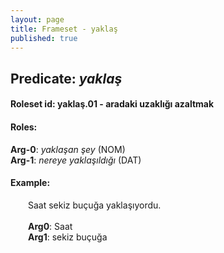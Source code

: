 ```yaml
---
layout: page
title: Frameset - yaklaş
published: true
---
```

<h2>Predicate: <i>yaklaş</i></h2>
<h4>Roleset id: yaklaş.01 - aradaki uzaklığı azaltmak<br>
<h4>Roles:</h4>
<b>Arg-0</b>: <i>yaklaşan şey</i>  (NOM) <br>
<b>Arg-1</b>: <i>nereye yaklaşıldığı</i>  (DAT) <br>
<h4>Example:</h4>
&emsp;&emsp;Saat sekiz buçuğa yaklaşıyordu.<br><br>
&emsp;&emsp;<b>Arg0</b>:  Saat<br>
&emsp;&emsp;<b>Arg1</b>:  sekiz buçuğa<br>

